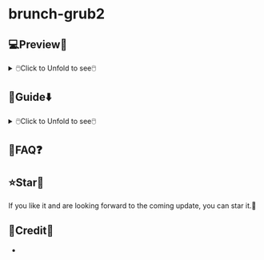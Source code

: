 # brunch-grub2

## 💻️Preview👀

<details>
<summary>🖱️Click to Unfold to see🖱️</summary>

![image](https://github.com/M-L-P/brunch-grub2/assets/69227436/ca96e382-f51a-4b53-bd83-b75cdfa363c8)<br/>
![image](https://raw.githubusercontent.com/M-L-P/Yours/main/README/1080p.B.big.png)
</details>

## 🧭Guide⬇️

<details>
<summary>🖱️Click to Unfold to see🖱️</summary>

</details>

## 📝FAQ❓️

## ⭐Star🌟
If you like it and are looking forward to the coming update, you can star it.💫

## 🎉Credit🎊
- 
